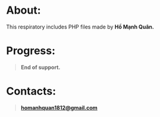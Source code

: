 # About:
This respiratory includes PHP files made by <b>Hồ Mạnh Quân<b>.

# Progress:
> End of support.

# Contacts:
> homanhquan1812@gmail.com
